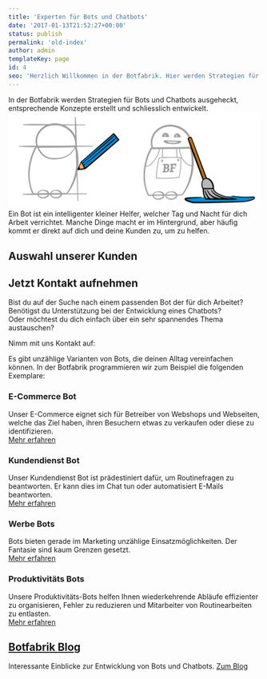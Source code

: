 ```yaml
---
title: 'Experten für Bots und Chatbots'
date: '2017-01-13T21:52:27+00:00'
status: publish
permalink: 'old-index'
author: admin
templateKey: page
id: 4
seo: 'Herzlich Willkommen in der Botfabrik. Hier werden Strategien für Bots und Chatbots ausgeheckt, entsprechende Konzepte erstellt und schliesslich entwickelt.'
---
```


In der Botfabrik werden Strategien für Bots und Chatbots ausgeheckt, entsprechende Konzepte erstellt und schliesslich entwickelt. ![Chatbot-Skizze](work-sketch.svg) Ein Bot ist ein intelligenter kleiner Helfer, welcher Tag und Nacht für dich Arbeit verrichtet. Manche Dinge macht er im Hintergrund, aber häufig kommt er direkt auf dich und deine Kunden zu, um zu helfen.

## Auswahl unserer Kunden

## Jetzt Kontakt aufnehmen

Bist du auf der Suche nach einem passenden Bot der für dich Arbeitet?  
Benötigst du Unterstützung bei der Entwicklung eines Chatbots?  
Oder möchtest du dich einfach über ein sehr spannendes Thema austauschen?

Nimm mit uns Kontakt auf:

Es gibt unzählige Varianten von Bots, die deinen Alltag vereinfachen können. In der Botfabrik programmieren wir zum Beispiel die folgenden Exemplare:

### E-Commerce Bot

Unser E-Commerce eignet sich für Betreiber von Webshops und Webseiten, welche das Ziel haben, ihren Besuchern etwas zu verkaufen oder diese zu identifizieren.  
[Mehr erfahren](/e-commerce-bot/)

### Kundendienst Bot

Unser Kundendienst Bot ist prädestiniert dafür, um Routinefragen zu beantworten. Er kann dies im Chat tun oder automatisiert E-Mails beantworten.  
[Mehr erfahren](/kundendienst-bot/)

### Werbe Bots

Bots bieten gerade im Marketing unzählige Einsatzmöglichkeiten. Der Fantasie sind kaum Grenzen gesetzt.  
[Mehr erfahren](/werbe-bot/)

### Produktivitäts Bots

Unsere Produktivitäts-Bots helfen Ihnen wiederkehrende Abläufe effizienter zu organisieren, Fehler zu reduzieren und Mitarbeiter von Routinearbeiten zu entlasten.  
[Mehr erfahren](/produktivitaets-bot/)

## [Botfabrik Blog](/blog/)

Interessante Einblicke zur Entwicklung von Bots und Chatbots.
[Zum Blog](/blog/)
